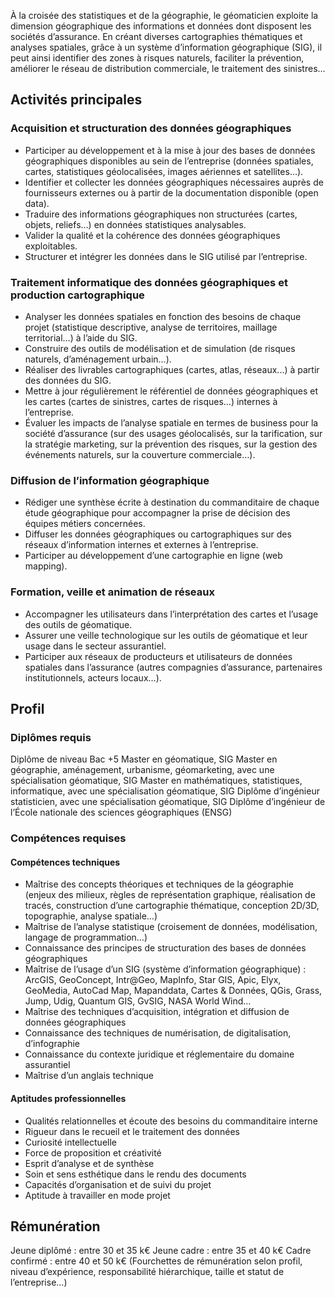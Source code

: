 À la croisée des statistiques et de la géographie, le géomaticien exploite la dimension géographique des informations et données dont disposent les sociétés d’assurance. En créant diverses cartographies thématiques et analyses spatiales, grâce à un système d’information géographique (SIG), il peut ainsi identifier des zones à risques naturels, faciliter la prévention, améliorer le réseau de distribution commerciale, le traitement des sinistres…

## Activités principales 

### Acquisition et structuration des données géographiques

- Participer au développement et à la mise à jour des bases de données géographiques disponibles au sein de l’entreprise (données spatiales, cartes, statistiques géolocalisées, images aériennes et satellites…).
- Identifier et collecter les données géographiques nécessaires auprès de fournisseurs externes ou à partir de la documentation disponible (open data).
- Traduire des informations géographiques non structurées (cartes, objets, reliefs…) en données statistiques analysables.
- Valider la qualité et la cohérence des données géographiques exploitables.
- Structurer et intégrer les données dans le SIG utilisé par l’entreprise.

### Traitement informatique des données géographiques et production cartographique

- Analyser les données spatiales en fonction des besoins de chaque projet (statistique descriptive, analyse de territoires, maillage territorial…) à l’aide du SIG.
- Construire des outils de modélisation et de simulation (de risques naturels, d’aménagement urbain…).
- Réaliser des livrables cartographiques (cartes, atlas, réseaux...) à partir des données du SIG.
- Mettre à jour régulièrement le référentiel de données géographiques et les cartes (cartes de sinistres, cartes de risques…) internes à l’entreprise.
- Évaluer les impacts de l’analyse spatiale en termes de business pour la société d’assurance (sur des usages géolocalisés, sur la tarification, sur la stratégie marketing, sur la prévention des risques, sur la gestion des événements naturels, sur la couverture commerciale…).

### Diffusion de l’information géographique

- Rédiger une synthèse écrite à destination du commanditaire de chaque étude géographique pour accompagner la prise de décision des équipes métiers concernées.
- Diffuser les données géographiques ou cartographiques sur des réseaux d’information internes et externes à l’entreprise.
- Participer au développement d’une cartographie en ligne (web mapping).

### Formation, veille et animation de réseaux

- Accompagner les utilisateurs dans l’interprétation des cartes et l’usage des outils de géomatique.
- Assurer une veille technologique sur les outils de géomatique et leur usage dans le secteur assurantiel.
- Participer aux réseaux de producteurs et utilisateurs de données spatiales dans l’assurance (autres compagnies d’assurance, partenaires institutionnels, acteurs locaux…).

## Profil

### Diplômes requis 

Diplôme de niveau Bac +5
Master en géomatique, SIG
Master en géographie, aménagement, urbanisme, géomarketing, avec une spécialisation géomatique, SIG
Master en mathématiques, statistiques, informatique, avec une spécialisation géomatique, SIG
Diplôme d’ingénieur statisticien, avec une spécialisation géomatique, SIG
Diplôme d’ingénieur de l’École nationale des sciences géographiques (ENSG)

### Compétences requises

#### Compétences techniques

- Maîtrise des concepts théoriques et techniques de la géographie (enjeux des milieux, règles de représentation graphique, réalisation de tracés, construction d’une cartographie thématique, conception 2D/3D, topographie, analyse spatiale…)
- Maîtrise de l’analyse statistique (croisement de données, modélisation, langage de programmation…)
- Connaissance des principes de structuration des bases de données géographiques
- Maîtrise de l’usage d’un SIG (système d’information géographique) : ArcGIS, GeoConcept, Intr@Geo, MapInfo, Star GIS, Apic, Elyx, GeoMedia, AutoCad Map, Mapanddata, Cartes & Données, QGis, Grass, Jump, Udig, Quantum GIS, GvSIG, NASA World Wind…
- Maîtrise des techniques d’acquisition, intégration et diffusion de données géographiques
- Connaissance des techniques de numérisation, de digitalisation, d’infographie
- Connaissance du contexte juridique et réglementaire du domaine assurantiel
- Maîtrise d’un anglais technique

#### Aptitudes professionnelles 

- Qualités relationnelles et écoute des besoins du commanditaire interne
- Rigueur dans le recueil et le traitement des données
- Curiosité intellectuelle
- Force de proposition et créativité
- Esprit d’analyse et de synthèse
- Soin et sens esthétique dans le rendu des documents
- Capacités d’organisation et de suivi du projet
- Aptitude à travailler en mode projet

## Rémunération

Jeune diplômé : entre 30 et 35 k€
Jeune cadre : entre 35 et 40 k€
Cadre confirmé : entre 40 et 50 k€
(Fourchettes de rémunération selon profil, niveau d’expérience, responsabilité hiérarchique, taille et statut de l’entreprise…)
